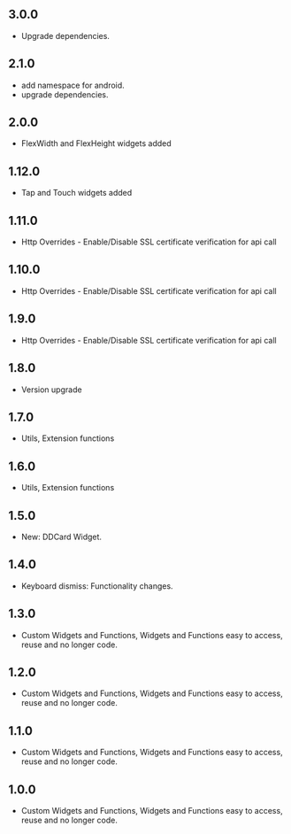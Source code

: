 ## 3.0.0

* Upgrade dependencies.

## 2.1.0

* add namespace for android.
* upgrade dependencies.

## 2.0.0

* FlexWidth and FlexHeight widgets added

## 1.12.0

* Tap and Touch widgets added

## 1.11.0

* Http Overrides - Enable/Disable SSL certificate verification for api call

## 1.10.0

* Http Overrides - Enable/Disable SSL certificate verification for api call

## 1.9.0

* Http Overrides - Enable/Disable SSL certificate verification for api call

## 1.8.0

* Version upgrade

## 1.7.0

* Utils, Extension functions

## 1.6.0

* Utils, Extension functions

## 1.5.0

* New: DDCard Widget.

## 1.4.0

* Keyboard dismiss: Functionality changes.

## 1.3.0

* Custom Widgets and Functions, Widgets and Functions easy to access, reuse and no longer code.

## 1.2.0

* Custom Widgets and Functions, Widgets and Functions easy to access, reuse and no longer code.

## 1.1.0

* Custom Widgets and Functions, Widgets and Functions easy to access, reuse and no longer code.

## 1.0.0

* Custom Widgets and Functions, Widgets and Functions easy to access, reuse and no longer code.
